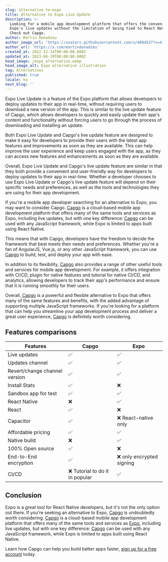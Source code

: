 ```yaml
---
slug: alternative-to-expo
title: Alternative to Expo Live Update
description: >-
  Looking for a mobile app development platform that offers the convenience of
  Expo's live updates without the limitation of being tied to React Native?
  Check out Capgo.
author: Martin Donadieu
author_image_url: 'https://avatars.githubusercontent.com/u/4084527?v=4'
author_url: 'https://x.com/martindonadieu'
created_at: 2022-12-14T00:00:00.000Z
updated_at: 2023-06-29T00:00:00.000Z
head_image: /expo_alternative.webp
head_image_alt: Expo alternative illustration
tag: Alternatives
published: true
locale: ko
next_blog: ''
---
```


Expo Live Update is a feature of the Expo platform that allows developers to deploy updates to their app in real-time, without requiring users to download a new version of the app. This is similar to the live update feature of Capgo, which allows developers to quickly and easily update their app's content and functionality without forcing users to go through the process of downloading and installing an update.

Both Expo Live Update and Capgo's live update feature are designed to make it easy for developers to provide their users with the latest app features and improvements as soon as they are available. This can help improve the user experience and keep users engaged with the app, as they can access new features and enhancements as soon as they are available.

Overall, Expo Live Update and Capgo's live update feature are similar in that they both provide a convenient and user-friendly way for developers to deploy updates to their app in real-time. Whether a developer chooses to use Expo Live Update or Capgo's live update feature will depend on their specific needs and preferences, as well as the tools and technologies they are using for their app development.



If you're a mobile app developer searching for an alternative to Expo, you may want to consider Capgo. [Capgo](/register/) is a cloud-based mobile app development platform that offers many of the same tools and services as Expo, including live updates, but with one key difference: [Capgo](/register/) can be used with any JavaScript framework, while Expo is limited to apps built using React Native.

This means that with Capgo, developers have the freedom to decide the framework that best meets their needs and preferences. Whether you're a fan of AngularJS, Vue.js, or any other JavaScript framework, you can use [Capgo](/register/) to build, test, and deploy your app with ease.

In addition to its flexibility, [Capgo](/register/) also provides a range of other useful tools and services for mobile app development. For example, it offers integration with CI/CD, plugin for native features and tutorial for native CI/CD, and analytics, allowing developers to track their app's performance and ensure that it is running smoothly for their users.

Overall, [Capgo](/register/) is a powerful and flexible alternative to Expo that offers many of the same features and benefits, with the added advantage of supporting multiple JavaScript frameworks. If you're looking for a platform that can help you streamline your app development process and deliver a great user experience, [Capgo](/register/) is definitely worth considering.


## Features comparisons

| Features | Capgo | Expo |
| --- | --- | --- |
| Live updates | ✅ | ✅ |
| Updates channel | ✅ | ✅ |
| Revert/change channel version | ✅ | ✅ |
| Install Stats | ✅ | ❌ |
| Sandbox app for test | ✅ | ✅ |
| React Native | ❌ | ✅ |
| React | ✅ | ❌ |
| Capacitor | ✅ | ❌ React-native only |
| Affordable pricing | ✅ | ✅ |
| Native build | ❌ | ✅ |
| 100% Open source | ✅ | ❌ |
| End-to-End encryption | ✅ | ❌ only encrypted signing |
| CI/CD | ❌ Tutorial to do it in popular  | ✅ |

## Conclusion

Expo is a great tool for React Native developers, but it's not the only option out there. If you're seeking an alternative to Expo, [Capgo](/register/) is undoubtedly worth considering. [Capgo](/register/) is a cloud-based mobile app development platform that offers many of the same tools and services as [Expo](https://expo.dev/), including live updates, but with one key difference: [Capgo](/register/) can be used with any JavaScript framework, while Expo is limited to apps built using React Native.

Learn how Capgo can help you build better apps faster, [sign up for a free account](/register/) today.
